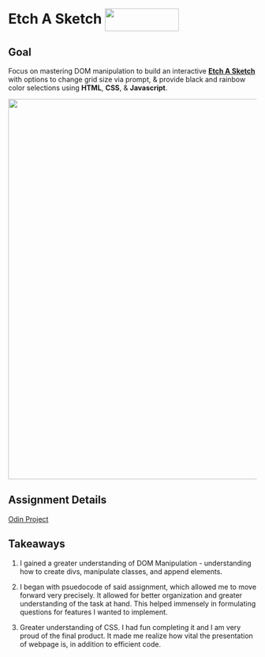 # Etch A Sketch <img src ="https://ccweb.imgix.net/https%3A%2F%2Fwww.classcentral.com%2Fimages%2Flogos%2Fproviders%2Fthe-odin-project-hz.png?auto=format&ixlib=php-4.1.0&s=feaa8845dc8a3dee609e492cdd0759d8" align = "center" width ="150" height = "46">

## Goal 


Focus on mastering DOM manipulation to build an interactive [**Etch A Sketch**](https://en.wikipedia.org/wiki/Etch_A_Sketch) with options to change grid size via prompt, & provide black and rainbow color selections using **HTML**, **CSS**, & **Javascript**.
<p align="center">
  <img src = "https://github.com/fubiknees/EtchASketch/assets/85858509/f11f7144-5793-4e2d-804d-b9876671ac71" width = "770">
</p>

## Assignment Details


[Odin Project](https://www.theodinproject.com/lessons/foundations-etch-a-sketch)

## Takeaways


1. I gained a greater understanding of DOM Manipulation - understanding how to create divs, manipulate classes, and append elements. 

2. I began with psuedocode of said assignment, which allowed me to move forward very precisely. It allowed for better organization and greater understanding of the task at hand. This helped immensely in formulating questions for features I wanted to implement.

3. Greater understanding of CSS. I had fun completing it and I am very proud of the final product. It made me realize how vital the presentation of webpage is, in addition to efficient code. 
